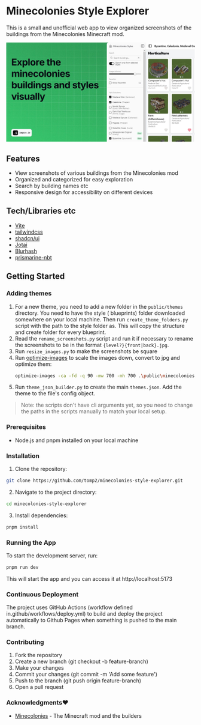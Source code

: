 # Minecolonies Style Explorer

This is a small and unofficial web app to view organized screenshots of the buildings from the Minecolonies Minecraft
mod.

![preview](./public/ogp.jpg)

## Features

- View screenshots of various buildings from the Minecolonies mod
- Organized and categorized for easy exploration
- Search by building names etc
- Responsive design for accessibility on different devices

## Tech/Libraries etc

- [Vite](https://vite.dev/)
- [tailwindcss](https://tailwindcss.com/)
- [shadcn/ui](https://ui.shadcn.com/)
- [Jotai](https://jotai.org/)
- [Blurhash](https://blurha.sh/)
- [prismarine-nbt](https://github.com/PrismarineJS/prismarine-nbt)

## Getting Started

### Adding themes

1. For a new theme, you need to add a new folder in the `public/themes` directory. You need to have the style (
   blueprints) folder downloaded somewhere on your local machine. Then run `create_theme_folders.py` script with the
   path to the style folder as. This will copy the structure and create folder for every blueprint.
2. Read the `rename_screenshots.py` script and run it if necessary to rename the screenshots to be in the format
   `{level?}{front|back}.jpg`.
3. Run `resize_images.py` to make the screenshots be square
4. Run [optimize-images](https://pypi.org/project/optimize-images/) to scale the images down, convert to jpg and
   optimize them:
   ```bash
   optimize-images -ca -fd -q 90 -mw 700 -mh 700 .\public\minecolonies
    ```
5. Run `theme_json_builder.py` to create the main `themes.json`. Add the theme to the file's config object.

> Note: the scripts don't have cli arguments yet, so you need to change the paths in the scripts manually to match your
local setup.


### Prerequisites

- Node.js and pnpm installed on your local machine

### Installation

1. Clone the repository:
 ```bash
 git clone https://github.com/tomp2/minecolonies-style-explorer.git
 ```

2. Navigate to the project directory:

```bash
cd minecolonies-style-explorer
```

3. Install dependencies:

```bash
pnpm install
```

### Running the App

To start the development server, run:

```bash
pnpm run dev
```

This will start the app and you can access it at http://localhost:5173

### Continuous Deployment

The project uses GitHub Actions (workflow defined in.github/workflows/deploy.yml) to build and deploy the project
automatically to Github Pages when something is pushed to the main branch.

### Contributing

1. Fork the repository
2. Create a new branch (git checkout -b feature-branch)
3. Make your changes
4. Commit your changes (git commit -m 'Add some feature')
5. Push to the branch (git push origin feature-branch)
6. Open a pull request

### Acknowledgments❤️

- [Minecolonies](https://minecolonies.com/) - The Minecraft mod and the builders

